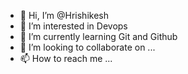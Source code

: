 - 👋 Hi, I’m @Hrishikesh
- 👀 I’m interested in Devops
- 🌱 I’m currently learning Git and Github
- 💞️ I’m looking to collaborate on ...
- 📫 How to reach me ...

<!---
hrishikhushi/hrishikhushi is a ✨ special ✨ repository because its `README.md` (this file) appears on your GitHub profile.
You can click the Preview link to take a look at your changes.
--->
